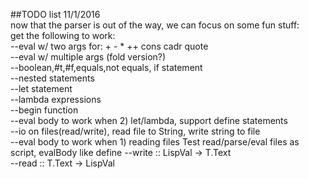 ##TODO list
11/1/2016    
now that the parser is out of the way, we can focus on some fun stuff:    
get the following to work:  
  --eval w/ two args for: + - * ++ cons cadr quote    
  --eval w/ multiple args (fold version?)     
  --boolean,#t,#f,equals,not equals, if statement    
  --nested statements    
  --let statement    
  --lambda expressions    
  --begin function    
  --eval body to work when 2) let/lambda, support define statements    
  --io on files(read/write), read file to String, write string to file    
  --eval body to work when 1) reading files
  Test read/parse/eval files as script, evalBody like define
  --write :: LispVal -> T.Text     
  --read  ::            T.Text -> LispVal     
